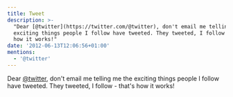```yaml
---
title: Tweet
description: >-
  "Dear [@twitter](https://twitter.com/@twitter), don't email me telling me the
  exciting things people I follow have tweeted. They tweeted, I follow - that's
  how it works!"
date: '2012-06-13T12:06:56+01:00'
mentions:
  - '@twitter'
---
```

Dear [@twitter](https://twitter.com/@twitter), don't email me telling me the exciting things people I follow have tweeted. They tweeted, I follow - that's how it works!
